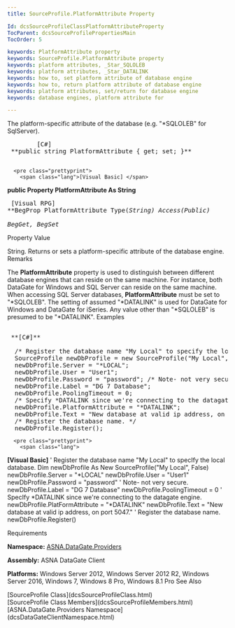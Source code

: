 ```yaml
---
title: SourceProfile.PlatformAttribute Property

Id: dcsSourceProfileClassPlatformAttributeProperty
TocParent: dcsSourceProfilePropertiesMain
TocOrder: 5

keywords: PlatformAttribute property
keywords: SourceProfile.PlatformAttribute property
keywords: platform attributes, _Star_SQLOLEB
keywords: platform attributes, _Star_DATALINK
keywords: how to, set platform attribute of database engine
keywords: how to, return platform attribute of database engine
keywords: platform attributes, set/return for database engine
keywords: database engines, platform attribute for

---
```


The platform-specific attribute of the database (e.g. "*SQLOLEB" for SqlServer). 
<pre class="prettyprint">
        <span class="lang">[C#]</span>
 **public string PlatformAttribute { get; set; }** 
      </pre>
      <pre class="prettyprint">
        <span class="lang">[Visual Basic] </span>
 **public Property PlatformAttribute As String** 
      </pre>
      <pre class="prettyprint">
        <span class="lang">[Visual RPG]</span>
 **BegProp PlatformAttribute Type(*String) Access(*Public)<br />   BegGet, BegSet** 
      </pre>

Property
 Value

String. Returns or sets a platform-specific attribute of the database engine.
Remarks

The **PlatformAttribute** property is used to distinguish between different database engines that can reside on the same machine. For instance, both DataGate for Windows and SQL Server can reside on the same machine. When accessing SQL Server databases, **PlatformAttribute** must be set to "*SQLOLEB". The setting of assumed "*DATALINK" is used for DataGate for Windows and DataGate for iSeries. Any value other than "*SQLOLEB" is presumed to be "*DATALINK". 
Examples

<pre class="prettyprint">
        <span class="lang">
 **[C#]** 
        </span>
  /* Register the database name "My Local" to specify the local database. */
  SourceProfile newDbProfile = new SourceProfile("My Local", false);
  newDbProfile.Server = "*LOCAL";
  newDbProfile.User = "User1";
  newDbProfile.Password = "password"; /* Note- not very secure. */
  newDbProfile.Label = "DG 7 Database";
  newDbProfile.PoolingTimeout = 0;
  /* Specify *DATALINK since we're connecting to the datagate engine. */
  newDbProfile.PlatformAttribute = "*DATALINK";
  newDbProfile.Text = "New database at valid ip address, on port 5047.";
  /* Register the database name. */
  newDbProfile.Register();</pre>
      <pre class="prettyprint">
        <span class="lang">
 **[Visual Basic]** 
        </span>
  ' Register the database name "My Local" to specIfy the local database. 
  Dim newDbProfile As New SourceProfile("My Local", False)
  newDbProfile.Server = "*LOCAL"
  newDbProfile.User = "User1"
  newDbProfile.Password = "password" ' Note- not very secure. 
  newDbProfile.Label = "DG 7 Database"
  newDbProfile.PoolingTimeout = 0
  ' SpecIfy *DATALINK since we're connecting to the datagate engine. 
  newDbProfile.PlatFormAttribute = "*DATALINK"
  newDbProfile.Text = "New database at valid ip address, on port 5047."
  ' Register the database name. 
  newDbProfile.Register()</pre>

Requirements

**Namespace:** [ASNA.DataGate.Providers](dcsDataGateClientNamespace.html) 

**Assembly:** ASNA DataGate Client

<span> **Platforms:** Windows Server 2012, Windows Server 2012 R2, Windows Server 2016, Windows 7, Windows 8 Pro, Windows 8.1 Pro </span> 
See Also

<dl />
      [SourceProfile Class](dcsSourceProfileClass.html)
      <br />
      [SourceProfile Class Members](dcsSourceProfileMembers.html)
      <br />
      [ASNA.DataGate.Providers Namespace](dcsDataGateClientNamespace.html)

